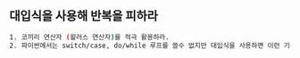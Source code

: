 ## 대입식을 사용해 반복을 피하라
```bash
1. 코끼리 연산자 (왈러스 연산자)를 적극 활용하라.
2. 파이썬에서는 switch/case, do/while 루프를 쓸수 없지만 대입식을 사용하면 이런 기능을 흉내낼수 있다.
```